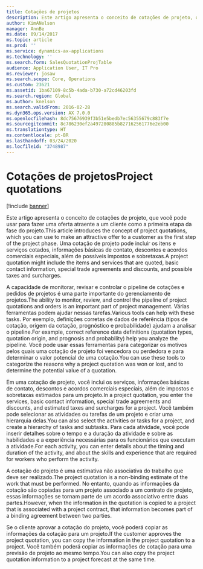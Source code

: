 ```yaml
---
title: Cotações de projetos
description: Este artigo apresenta o conceito de cotações de projeto, que você pode usar para fazer uma oferta atraente a um cliente como a primeira etapa da fase do projeto. Uma cotação de projeto pode incluir os itens e serviços cotados, informações básicas de contato, descontos e acordos comerciais especiais, além de possíveis impostos e sobretaxas.
author: KimANelson
manager: AnnBe
ms.date: 09/14/2017
ms.topic: article
ms.prod: ''
ms.service: dynamics-ax-applications
ms.technology: ''
ms.search.form: SalesQuotationProjTable
audience: Application User, IT Pro
ms.reviewer: josaw
ms.search.scope: Core, Operations
ms.custom: 23621
ms.assetid: 1ba67109-8c5b-4ada-b730-a72cd46203fd
ms.search.region: Global
ms.author: knelson
ms.search.validFrom: 2016-02-28
ms.dyn365.ops.version: AX 7.0.0
ms.openlocfilehash: 8dc75676939f3b51e5bedb7ec56355679c883f7e
ms.sourcegitcommit: 8c786230ef2a497280885b827162561776e2eb00
ms.translationtype: HT
ms.contentlocale: pt-BR
ms.lasthandoff: 03/24/2020
ms.locfileid: "3748987"
---
```

# <a name="project-quotations"></a><span data-ttu-id="507ea-104">Cotações de projetos</span><span class="sxs-lookup"><span data-stu-id="507ea-104">Project quotations</span></span>

[!include [banner](../includes/banner.md)]

<span data-ttu-id="507ea-105">Este artigo apresenta o conceito de cotações de projeto, que você pode usar para fazer uma oferta atraente a um cliente como a primeira etapa da fase do projeto.</span><span class="sxs-lookup"><span data-stu-id="507ea-105">This article introduces the concept of project quotations, which you can use to make an attractive offer to a customer as the first step of the project phase.</span></span> <span data-ttu-id="507ea-106">Uma cotação de projeto pode incluir os itens e serviços cotados, informações básicas de contato, descontos e acordos comerciais especiais, além de possíveis impostos e sobretaxas.</span><span class="sxs-lookup"><span data-stu-id="507ea-106">A project quotation might include the items and services that are quoted, basic contact information, special trade agreements and discounts, and possible taxes and surcharges.</span></span> 

<span data-ttu-id="507ea-107">A capacidade de monitorar, revisar e controlar o pipeline de cotações e pedidos de projetos é uma parte importante do gerenciamento de projetos.</span><span class="sxs-lookup"><span data-stu-id="507ea-107">The ability to monitor, review, and control the pipeline of project quotations and orders is an important part of project management.</span></span> <span data-ttu-id="507ea-108">Várias ferramentas podem ajudar nessas tarefas.</span><span class="sxs-lookup"><span data-stu-id="507ea-108">Various tools can help with these tasks.</span></span> <span data-ttu-id="507ea-109">Por exemplo, definições corretas de dados de referência (tipos de cotação, origem da cotação, prognóstico e probabilidade) ajudam a analisar o pipeline.</span><span class="sxs-lookup"><span data-stu-id="507ea-109">For example, correct reference data definitions (quotation types, quotation origin, and prognosis and probability) help you analyze the pipeline.</span></span> <span data-ttu-id="507ea-110">Você pode usar essas ferramentas para categorizar os motivos pelos quais uma cotação de projeto foi vencedora ou perdedora e para determinar o valor potencial de uma cotação.</span><span class="sxs-lookup"><span data-stu-id="507ea-110">You can use these tools to categorize the reasons why a project quotation was won or lost, and to determine the potential value of a quotation.</span></span> 

<span data-ttu-id="507ea-111">Em uma cotação de projeto, você inclui os serviços, informações básicas de contato, descontos e acordos comerciais especiais, além de impostos e sobretaxas estimados para um projeto.</span><span class="sxs-lookup"><span data-stu-id="507ea-111">In a project quotation, you enter the services, basic contact information, special trade agreements and discounts, and estimated taxes and surcharges for a project.</span></span> <span data-ttu-id="507ea-112">Você também pode selecionar as atividades ou tarefas de um projeto e criar uma hierarquia delas.</span><span class="sxs-lookup"><span data-stu-id="507ea-112">You can also select the activities or tasks for a project, and create a hierarchy of tasks and subtasks.</span></span> <span data-ttu-id="507ea-113">Para cada atividade, você pode inserir detalhes sobre o tempo e a duração da atividade e sobre as habilidades e a experiência necessárias para os funcionários que executam a atividade.</span><span class="sxs-lookup"><span data-stu-id="507ea-113">For each activity, you can enter details about the timing and duration of the activity, and about the skills and experience that are required for workers who perform the activity.</span></span> 

<span data-ttu-id="507ea-114">A cotação do projeto é uma estimativa não associativa do trabalho que deve ser realizado.</span><span class="sxs-lookup"><span data-stu-id="507ea-114">The project quotation is a non-binding estimate of the work that must be performed.</span></span> <span data-ttu-id="507ea-115">No entanto, quando as informações da cotação são copiadas para um projeto associado a um contrato de projeto, essas informações se tornam parte de um acordo associativo entre duas partes.</span><span class="sxs-lookup"><span data-stu-id="507ea-115">However, when the information in the quotation is copied to a project that is associated with a project contract, that information becomes part of a binding agreement between two parties.</span></span> 

<span data-ttu-id="507ea-116">Se o cliente aprovar a cotação do projeto, você poderá copiar as informações da cotação para um projeto.</span><span class="sxs-lookup"><span data-stu-id="507ea-116">If the customer approves the project quotation, you can copy the information in the project quotation to a project.</span></span> <span data-ttu-id="507ea-117">Você também poderá copiar as informações de cotação para uma previsão de projeto ao mesmo tempo.</span><span class="sxs-lookup"><span data-stu-id="507ea-117">You can also copy the project quotation information to a project forecast at the same time.</span></span>



